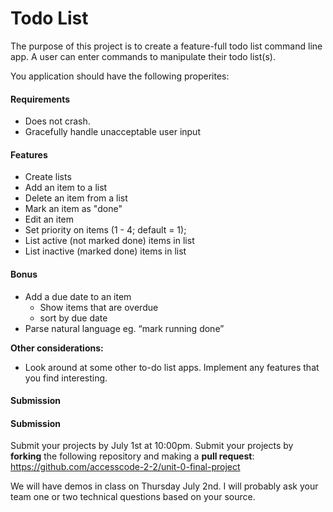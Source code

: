 # Todo List

The purpose of this project is to create a feature-full todo list command line app. A user can enter commands to manipulate their todo list(s).

You application should have the following properites:

#### Requirements

* Does not crash.
* Gracefully handle unacceptable user input

#### Features

* Create lists
* Add an item to a list
* Delete an item from a list
* Mark an item as "done"
* Edit an item
* Set priority on items (1 - 4; default = 1);
* List active (not marked done) items in list
* List inactive (marked done) items in list

#### Bonus

* Add a due date to an item
  * Show items that are overdue
  * sort by due date 
* Parse natural language eg. “mark running done”

**Other considerations:**
* Look around at some other to-do list apps. Implement any features that you find interesting.

#### Submission

#### Submission
Submit your projects by July 1st at 10:00pm. Submit your projects by **forking** the following repository and making a **pull request**: https://github.com/accesscode-2-2/unit-0-final-project

We will have demos in class on Thursday July 2nd. I will probably ask your team one or two technical questions based
on your source.

